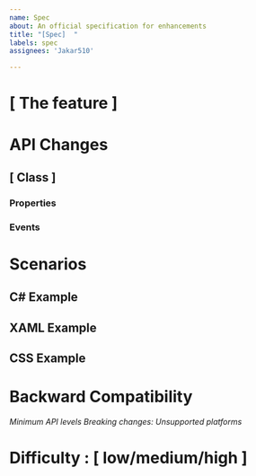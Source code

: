 ```yaml
---
name: Spec
about: An official specification for enhancements
title: "[Spec]  "
labels: spec
assignees: 'Jakar510'

---
```


# [ The feature ] 


# API Changes


## [ Class ]


### Properties


### Events
 
 
# Scenarios


## C# Example


## XAML Example


## CSS Example


# Backward Compatibility

*Minimum API levels* 
*Breaking changes:*
*Unsupported platforms*


# Difficulty : [ low/medium/high ]
